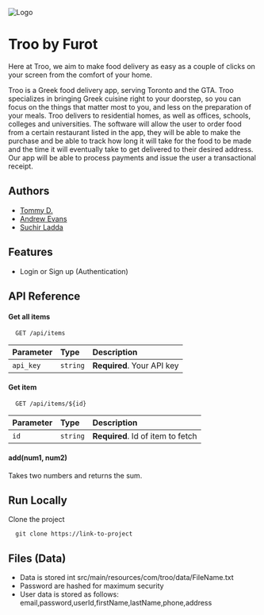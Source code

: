 ![Logo](https://filose-mirror.000webhostapp.com/furot.png)

# Troo by Furot

Here at Troo, we aim to make food delivery as easy as a couple of clicks on your screen from the comfort of your home.

Troo is a Greek food delivery app, serving Toronto and the GTA.
Troo specializes in bringing Greek cuisine right to your doorstep, so you can focus on the things that matter most to you, and less on the preparation of your meals.
Troo delivers to residential homes, as well as offices, schools, colleges and universities.
The software will allow the user to order food from a certain restaurant listed in the app, they will be able to make the purchase and be able to track how long it will take for the food to be made and the time it will eventually take to get delivered to their desired address.
Our app will be able to process payments and issue the user a transactional receipt.

## Authors

- [Tommy D.](https://www.furot.tech)
- [Andrew Evans](https://www.furot.tech)
- [Suchir Ladda](https://www.furot.tech)

## Features

- Login or Sign up (Authentication)

## API Reference

#### Get all items

```http
  GET /api/items
```

| Parameter | Type     | Description                |
| :-------- | :------- | :------------------------- |
| `api_key` | `string` | **Required**. Your API key |

#### Get item

```http
  GET /api/items/${id}
```

| Parameter | Type     | Description                       |
| :-------- | :------- | :-------------------------------- |
| `id`      | `string` | **Required**. Id of item to fetch |

#### add(num1, num2)

Takes two numbers and returns the sum.

## Run Locally

Clone the project

```
  git clone https://link-to-project
```

## Files (Data)

- Data is stored int src/main/resources/com/troo/data/FileName.txt
- Password are hashed for maximum security
- User data is stored as follows: email,password,userId,firstName,lastName,phone,address
